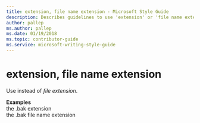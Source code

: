```yaml
---
title: extension, file name extension - Microsoft Style Guide
description: Describes guidelines to use 'extension' or 'file name extension' in Microsoft documents and provides alternate examples.
author: pallep
ms.author: pallep
ms.date: 01/19/2018
ms.topic: contributor-guide
ms.service: microsoft-writing-style-guide
---
```


# extension, file name extension

Use instead of *file extension*. 

**Examples**  
the .bak extension  
the .bak file name extension
